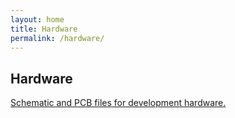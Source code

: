 ```yaml
---
layout: home
title: Hardware
permalink: /hardware/
---
```


<!-- # Design Environment for Capsule Robots -->

## Hardware

[Schematic and PCB files for development hardware.](https://github.com/pillforge/hardware)
